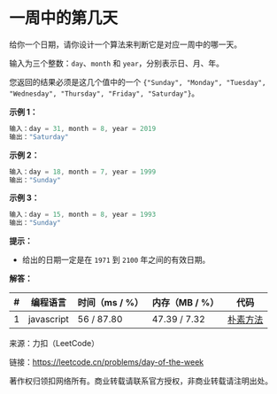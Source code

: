 # 一周中的第几天

给你一个日期，请你设计一个算法来判断它是对应一周中的哪一天。

输入为三个整数：`day`、`month` 和 `year`，分别表示日、月、年。

您返回的结果必须是这几个值中的一个 `{"Sunday", "Monday", "Tuesday", "Wednesday", "Thursday", "Friday", "Saturday"}`。

**示例 1：**

``` javascript
输入：day = 31, month = 8, year = 2019
输出："Saturday"
```

**示例 2：**

``` javascript
输入：day = 18, month = 7, year = 1999
输出："Sunday"
```

**示例 3：**

``` javascript
输入：day = 15, month = 8, year = 1993
输出："Sunday"
```

**提示：**

- 给出的日期一定是在 `1971` 到 `2100` 年之间的有效日期。

**解答：**

**#**|**编程语言**|**时间（ms / %）**|**内存（MB / %）**|**代码**
--|--|--|--|--
1|javascript|56 / 87.80|47.39 / 7.32|[朴素方法](./javascript/ac_v1.js)

来源：力扣（LeetCode）

链接：https://leetcode.cn/problems/day-of-the-week

著作权归领扣网络所有。商业转载请联系官方授权，非商业转载请注明出处。

